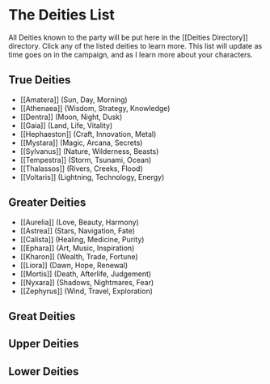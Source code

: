 # The Deities List
All Deities known to the party will be put here in the [[Deities Directory]] directory. Click any of the listed deities to learn more. This list will update as time goes on in the campaign, and as I learn more about your characters.
## True Deities
- [[Amatera]] (Sun, Day, Morning)
- [[Athenaea]] (Wisdom, Strategy, Knowledge)
- [[Dentra]] (Moon, Night, Dusk)
- [[Gaia]] (Land, Life, Vitality)
- [[Hephaeston]] (Craft, Innovation, Metal)
- [[Mystara]] (Magic, Arcana, Secrets)
- [[Sylvanus]] (Nature, Wilderness, Beasts)
- [[Tempestra]] (Storm, Tsunami, Ocean)
- [[Thalassos]] (Rivers, Creeks, Flood)
- [[Voltaris]] (Lightning, Technology, Energy)
## Greater Deities
- [[Aurelia]] (Love, Beauty, Harmony)
- [[Astrea]] (Stars, Navigation, Fate)
- [[Calista]] (Healing, Medicine, Purity)
- [[Ephara]] (Art, Music, Inspiration)
- [[Kharon]] (Wealth, Trade, Fortune)
- [[Liora]] (Dawn, Hope, Renewal)
- [[Mortis]] (Death, Afterlife, Judgement)
- [[Nyxara]] (Shadows, Nightmares, Fear)
- [[Zephyrus]] (Wind, Travel, Exploration)
## Great Deities
## Upper Deities
## Lower Deities